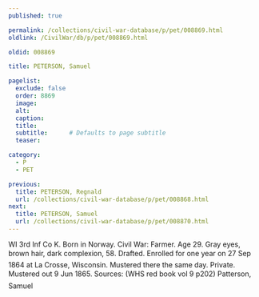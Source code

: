 ```yaml
---
published: true

permalink: /collections/civil-war-database/p/pet/008869.html
oldlink: /CivilWar/db/p/pet/008869.html

oldid: 008869

title: PETERSON, Samuel

pagelist:
  exclude: false
  order: 8869
  image: 
  alt:
  caption:
  title:
  subtitle:      # Defaults to page subtitle
  teaser:

category: 
  - P 
  - PET

previous:
  title: PETERSON, Regnald
  url: /collections/civil-war-database/p/pet/008868.html  
next:
  title: PETERSON, Samuel
  url: /collections/civil-war-database/p/pet/008870.html   
---
```

WI 3rd Inf Co K. Born in Norway. Civil War: Farmer. Age 29. Gray eyes, brown hair, dark complexion, 5&#146;8&#148;. Drafted. Enrolled for one year on 27 Sep 1864 at La Crosse, Wisconsin. Mustered there the same day. Private. Mustered out 9 Jun 1865. Sources: (WHS red book vol 9 p202) &#147;Patterson, Samuel&#148;